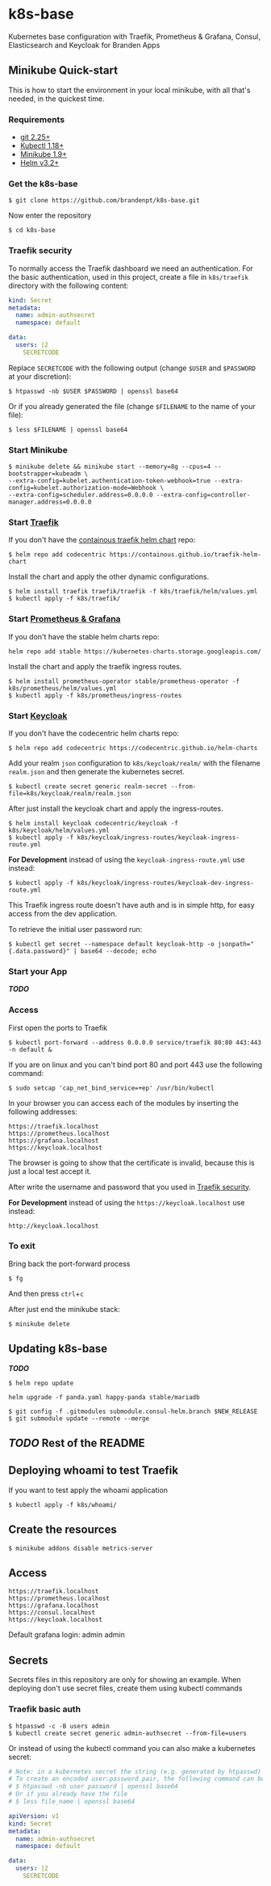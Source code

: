 # k8s-base

Kubernetes base configuration with Traefik, Prometheus &amp; Grafana, Consul, Elasticsearch and Keycloak
for Branden Apps

## Minikube Quick-start

This is how to start the environment in your local minikube, with all that's needed, in the quickest time.

### Requirements
- [git 2.25+](https://git-scm.com/)
- [Kubectl 1.18+](https://kubernetes.io/docs/tasks/tools/install-kubectl/#install-kubectl-on-linux)
- [Minikube 1.9+](https://kubernetes.io/docs/tasks/tools/install-minikube/)
- [Helm v3.2+](https://helm.sh/docs/intro/install/)

### Get the k8s-base

```
$ git clone https://github.com/brandenpt/k8s-base.git
```

Now enter the repository
```
$ cd k8s-base
```

### Traefik security

To normally access the Traefik dashboard we need an authentication.
For the basic authentication, used in this project, create a file in `k8s/traefik` directory with the following content:

```yaml
kind: Secret
metadata:
  name: admin-authsecret
  namespace: default

data:
  users: |2
    SECRETCODE
```

Replace `SECRETCODE` with the following output (change `$USER` and `$PASSWORD` at your discretion):

```
$ htpasswd -nb $USER $PASSWORD | openssl base64
```

Or if you already generated the file (change `$FILENAME` to the name of your file):
```
$ less $FILENAME | openssl base64
```

### Start Minikube

```
$ minikube delete && minikube start --memory=8g --cpus=4 --bootstrapper=kubeadm \
--extra-config=kubelet.authentication-token-webhook=true --extra-config=kubelet.authorization-mode=Webhook \
--extra-config=scheduler.address=0.0.0.0 --extra-config=controller-manager.address=0.0.0.0
```

### Start [Traefik](https://github.com/containous/traefik-helm-chart)

If you don't have the [containous traefik helm chart](https://github.com/containous/traefik-helm-chart) repo:
```
$ helm repo add codecentric https://containous.github.io/traefik-helm-chart
```

Install the chart and apply the other dynamic configurations.
```
$ helm install traefik traefik/traefik -f k8s/traefik/helm/values.yml
$ kubectl apply -f k8s/traefik/
```

### Start [Prometheus & Grafana](https://github.com/helm/charts/tree/master/stable/prometheus-operator)

If you don't have the stable helm charts repo:
```
helm repo add stable https://kubernetes-charts.storage.googleapis.com/
```

Install the chart and apply the traefik ingress routes.
```
$ helm install prometheus-operator stable/prometheus-operator -f k8s/prometheus/helm/values.yml
$ kubectl apply -f k8s/prometheus/ingress-routes
```

### Start [Keycloak](https://github.com/codecentric/helm-charts/tree/master/charts/keycloak)

If you don't have the codecentric helm charts repo:
```
$ helm repo add codecentric https://codecentric.github.io/helm-charts
```

Add your realm `json` configuration to `k8s/keycloak/realm/` with the filename `realm.json` and then generate the
kubernetes secret.
```
$ kubectl create secret generic realm-secret --from-file=k8s/keycloak/realm/realm.json
```

After just install the keycloak chart and apply the ingress-routes.
```
$ helm install keycloak codecentric/keycloak -f k8s/keycloak/helm/values.yml
$ kubectl apply -f k8s/keycloak/ingress-routes/keycloak-ingress-route.yml
```

**For Development** instead of using the `keycloak-ingress-route.yml` use instead:

```
$ kubectl apply -f k8s/keycloak/ingress-routes/keycloak-dev-ingress-route.yml
```

This Traefik ingress route doesn't have auth and is in simple http, for easy access from the dev application.

To retrieve the initial user password run:
```
$ kubectl get secret --namespace default keycloak-http -o jsonpath="{.data.password}" | base64 --decode; echo
```

### Start your App

__*TODO*__

### Access

First open the ports to Traefik

```
$ kubectl port-forward --address 0.0.0.0 service/traefik 80:80 443:443 -n default &
```

If you are on linux and you can't bind port 80 and port 443 use the following command:

```
$ sudo setcap 'cap_net_bind_service=+ep' /usr/bin/kubectl
```

In your browser you can access each of the modules by inserting the following addresses:
```
https://traefik.localhost
https://prometheus.localhost
https://grafana.localhost
https://keycloak.localhost
```

The browser is going to show that the certificate is invalid, because this is just a local test accept it.

After write the username and password that you used in [Traefik security](#Traefik-security).

**For Development** instead of using the `https://keycloak.localhost` use instead:
```
http://keycloak.localhost
```

### To exit

Bring back the port-forward process

```
$ fg
```

And then press `ctrl`+`c`

After just end the minikube stack:

```
$ minikube delete
```

## Updating k8s-base

__*TODO*__

```
$ helm repo update
```

```
helm upgrade -f panda.yaml happy-panda stable/mariadb
```

```
$ git config -f .gitmodules submodule.consul-helm.branch $NEW_RELEASE
$ git submodule update --remote --merge
```

## __*TODO*__ Rest of the README

## Deploying whoami to test Traefik

If you want to test apply the whoami application

```
$ kubectl apply -f k8s/whoami/
```

## Create the resources

```
$ minikube addons disable metrics-server
```

## Access

```
https://traefik.localhost
https://prometheus.localhost
https://grafana.localhost
https://consul.localhost
https://keycloak.localhost
```

Default grafana login: admin admin

## Secrets

Secrets files in this repository are only for showing an example. When deploying don't use secret files, create them
using kubectl commands

### Traefik basic auth
```
$ htpasswd -c -B users admin
$ kubectl create secret generic admin-authsecret --from-file=users
```

Or instead of using the kubectl command you can also make a kubernetes secret:

```yaml
# Note: in a kubernetes secret the string (e.g. generated by htpasswd) must be base64-encoded first.
# To create an encoded user:password pair, the following command can be used:
# $ htpasswd -nb user password | openssl base64
# Or if you already have the file
# $ less file_name | openssl base64

apiVersion: v1
kind: Secret
metadata:
  name: admin-authsecret
  namespace: default

data:
  users: |2
    SECRETCODE
```
